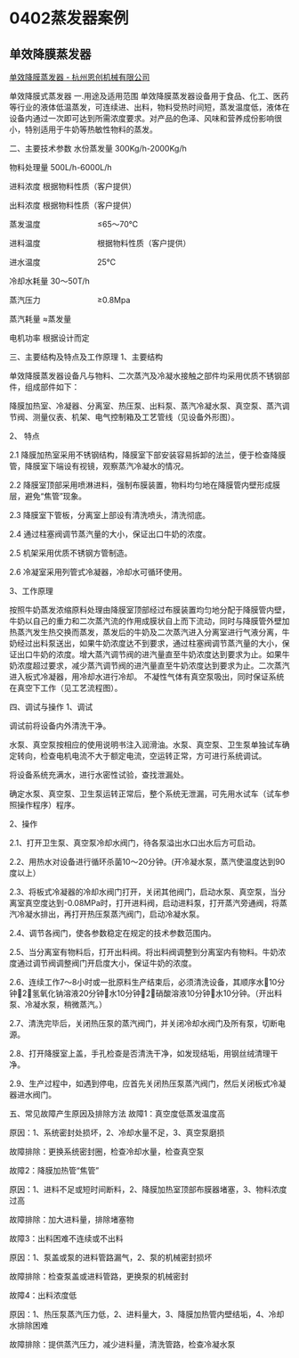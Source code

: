 # 0402蒸发器案例

## 单效降膜蒸发器

[单效降膜蒸发器 - 杭州恩创机械有限公司](http://www.symachine.com/dxjmzfq.htm)

单效降膜式蒸发器
一.用途及适用范围
单效降膜蒸发器设备用于食品、化工、医药等行业的液体低温蒸发，可连续进、出料，物料受热时间短，蒸发温度低，液体在设备内通过一次即可达到所需浓度要求。对产品的色泽、风味和营养成份影响很小，特别适用于牛奶等热敏性物料的蒸发。

二、主要技术参数
水份蒸发量                         300Kg/h-2000Kg/h

物料处理量                         500L/h-6000L/h

进料浓度                             根据物料性质（客户提供）

出料浓度                             根据物料性质（客户提供）

蒸发温度　　　　　　　 ≤65～70℃

进料温度　　　　　　　  根据物料性质（客户提供）

进水温度　　　　　　　   25℃

冷却水耗量                          30～50T/h

蒸汽压力　　　　　　　   ≥0.8Mpa 　　　　

蒸汽耗量                               ≈蒸发量

电机功率                                根据设计而定　

三、主要结构及特点及工作原理
1、主要结构

单效降膜蒸发器设备凡与物料、二次蒸汽及冷凝水接触之部件均采用优质不锈钢部件，组成部件如下：

降膜加热室、冷凝器、分离室、热压泵、出料泵、蒸汽冷凝水泵、真空泵、蒸汽调节阀、测量仪表、机架、电气控制箱及工艺管线（见设备外形图）。

2、 特点

2.1  降膜加热室采用不锈钢结构，降膜室下部安装容易拆卸的法兰，便于检查降膜管，降膜室下端设有视镜，观察蒸汽冷凝水的情况。

2.2  降膜室顶部采用喷淋进料，强制布膜装置，物料均匀地在降膜管内壁形成膜层，避免“焦管”现象。

2.3  降膜室下管板，分离室上部设有清洗喷头，清洗彻底。

2.4  通过柱塞阀调节蒸汽量的大小，保证出口牛奶的浓度。

2.5  机架采用优质不锈钢方管制造。

2.6  冷凝室采用列管式冷凝器，冷却水可循环使用。

3、工作原理

按照牛奶蒸发浓缩原料处理由降膜室顶部经过布膜装置均匀地分配于降膜管内壁，牛奶以自己的重力和二次蒸汽流的作用成膜状自上而下流动，同时与降膜管外壁加热蒸汽发生热交换而蒸发，蒸发后的牛奶及二次蒸汽进入分离室进行气液分离，牛奶经过出料泵送出，如果牛奶浓度达不到要求，通过柱塞阀调节蒸汽量的大小，保证出口牛奶的浓度。增大蒸汽调节阀的进汽量直至牛奶浓度达到要求为止。如果牛奶浓度超过要求，减少蒸汽调节阀的进汽量直至牛奶浓度达到要求为止。二次蒸汽进入板式冷凝器，用冷却水进行冷却。 不凝性气体有真空泵吸出，同时保证系统在真空下工作（见工艺流程图）。

四、调试与操作
1、调试

调试前将设备内外清洗干净。

水泵、真空泵按相应的使用说明书注入润滑油。水泵、真空泵、卫生泵单独试车确定转向，检查电机电流不大于额定电流，空运转正常，方可进行系统调试。

将设备系统充满水，进行水密性试验，查找泄漏处。

确定水泵、真空泵、卫生泵运转正常后，整个系统无泄漏，可先用水试车（试车参照操作程序）程序。

2、操作

2.1、打开卫生泵、真空泵冷却水阀门，待各泵溢出水口出水后方可启动。

2.2、用热水对设备进行循环杀菌10～20分钟。(开冷凝水泵，蒸汽使温度达到90度以上）

2.3、将板式冷凝器的冷却水阀门打开，关闭其他阀门，启动水泵、真空泵，当分离室真空度达到-0.08MPa时，打开进料阀，启动进料泵，打开蒸汽旁通阀，将蒸汽冷凝水排出，再打开热压泵蒸汽阀门，启动冷凝水泵。

2.4、调节各阀门，使各参数稳定在规定的技术参数范围内。

2.5、当分离室有物料后，打开出料阀。将出料阀调整到分离室内有物料。牛奶浓度通过调节阀调整阀门开启度大小，保证牛奶的浓度。

2.6、连续工作7～8小时或一批原料生产结束后，必须清洗设备，其顺序水10分钟2％氢氧化钠溶液20分钟水10分钟2％硝酸溶液10分钟水10分钟。（开出料泵、冷凝水泵，稍微蒸汽。）

2.7、清洗完毕后，关闭热压泵的蒸汽阀门，并关闭冷却水阀门及所有泵，切断电源。

2.8、打开降膜室上盖，手孔检查是否清洗干净，如发现结垢，用钢丝绒清理干净。

2.9、生产过程中，如遇到停电，应首先关闭热压泵蒸汽阀门，然后关闭板式冷凝器进水阀门。

五、常见故障产生原因及排除方法
故障1：真空度低蒸发温度高

原因：1、系统密封处损坏，2、冷却水量不足，3、真空泵磨损

故障排除：更换系统密封圈，检查冷却水量，检查真空泵

故障2：降膜加热管“焦管”

原因：1、进料不足或短时间断料，2、降膜加热室顶部布膜器堵塞，3、物料浓度过高

故障排除：加大进料量，排除堵塞物

故障3：出料困难不连续或不出料

原因：1、泵盖或泵的进料管路漏气，2、泵的机械密封损坏

故障排除：检查泵盖或进料管路，更换泵的机械密封

故障4：出料浓度低

原因：1、热压泵蒸汽压力低，2、进料量大，3、降膜加热管内壁结垢，4、冷却水排除困难

故障排除：提供蒸汽压力，减少进料量，清洗管路，检查冷凝水泵